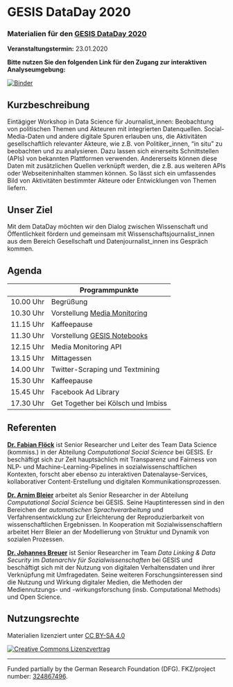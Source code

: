 # GESIS DataDay 2020
### Materialien für den [GESIS DataDay 2020](https://www.gesis.org/angebot/veranstaltungen/gesis-tagungen/dataday2020)

**Veranstaltungstermin:** 23.01.2020

**Bitte nutzen Sie den folgenden Link für den Zugang zur interaktiven Analyseumgebung:**

[![Binder](https://notebooks.gesis.org/binder/badge.svg)](https://notebooks.gesis.org/binder/v2/gh/gesiscss/gesis_dataday_20/master?urlpath=lab)

## Kurzbeschreibung

Eintägiger Workshop in Data Science für Journalist_innen: Beobachtung von politischen Themen und Akteuren mit integrierten Datenquellen. Social-Media-Daten und andere digitale Spuren erlauben uns, die Aktivitäten gesellschaftlich relevanter Akteure, wie z.B. von Politiker_innen, “in situ” zu beobachten und zu analysieren. Dazu lassen sich einerseits Schnittstellen (APIs) von bekannten Plattformen verwenden. Andererseits können diese Daten mit zusätzlichen Quellen verknüpft werden, die z.B. aus weiteren APIs oder Webseiteninhalten stammen können. So lässt sich ein umfassendes Bild von Aktivitäten bestimmter Akteure oder Entwicklungen von Themen liefern.

## Unser Ziel
Mit dem DataDay möchten wir den Dialog zwischen Wissenschaft und Öffentlichkeit fördern und gemeinsam mit Wissenschaftsjournalist_innen aus dem Bereich Gesellschaft und Datenjournalist_innen ins Gespräch kommen.

## Agenda

| []()  | Programmpunkte |
| -------------|-------------|
| 10.00 Uhr | Begrüßung|
| 10.30 Uhr | Vorstellung [Media Monitoring](http://mediamonitoring.gesis.org/) |
| 11.15 Uhr | Kaffeepause |
| 11.30 Uhr | Vorstellung [GESIS Notebooks](http://notebooks.gesis.org/) |
| 12.15 Uhr | Media Monitoring API |
| 13.15 Uhr | Mittagessen |
| 14.00 Uhr | Twitter-Scraping und Textmining |
| 15.30 Uhr | Kaffeepause |
| 15.45 Uhr | Facebook Ad Library |
| 17.30 Uhr | Get Together bei Kölsch und Imbiss |

## Referenten

[**Dr. Fabian Flöck**](https://f-squared.org/) ist Senior Researcher und  Leiter des Team Data Science (kommiss.) in der Abteilung *Computational Social Science* bei GESIS. Er beschäftigt sich zur Zeit hauptsächlich mit Transparenz und Fairness von NLP- und Machine-Learning-Pipelines in sozialwissenschaftlichen Kontexten, forscht aber ebenso zu interaktiven Datenalayse-Services, kollaborativer Content-Erstellung und digitalen Kommunikationsprozessen. 

[**Dr. Arnim Bleier**](https://www.gesis.org/person/arnim.bleier) arbeitet als Senior Researcher in der Abteilung *Computational Social Science* bei GESIS. Seine Hauptinteressen sind in den Bereichen der *automatischen Sprachverarbeitung* und Verfahrensentwicklung zur Erleichterung der Reproduzierbarkeit von wissenschaftlichen Ergebnissen. In Kooperation mit Sozialwissenschaftlern arbeitet Herr Bleier an der Modellierung von Struktur und Dynamik von sozialen Prozessen.

[**Dr. Johannes Breuer**](https://www.johannesbreuer.com/) ist Senior Researcher im Team *Data Linking & Data Security* im *Datenarchiv für Sozialwissenschaften* bei GESIS und beschäftigt sich mit der Nutzung von digitalen Verhaltensdaten und ihrer Verknüpfung mit Umfragedaten. Seine weiteren Forschungsinteressen sind die Nutzung und Wirkung digitaler Medien, die Methoden der Mediennutzungs- und -wirkungsforschung (insb. Computational Methods) und Open Science. 


## Nutzungsrechte

Materialien lizenziert unter [CC BY-SA 4.0](http://creativecommons.org/licenses/by-sa/4.0/)


[![Creative Commons Lizenzvertrag](https://i.creativecommons.org/l/by-sa/4.0/88x31.png)](http://creativecommons.org/licenses/by-sa/4.0/)


---

Funded partially by the German Research Foundation (DFG).
FKZ/project number:
[324867496](https://gepris.dfg.de/gepris/projekt/324867496?context=projekt&task=showDetail&id=324867496&).
